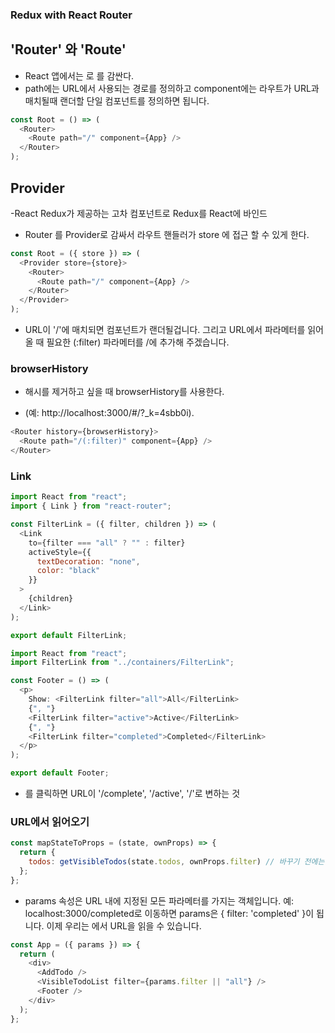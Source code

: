 ### Redux with React Router

## 'Router' 와 'Route'

- React 앱에서는 <Router />로 <Route />를 감싼다.
- path에는 URL에서 사용되는 경로를 정의하고 component에는 라우트가 URL과 매치될때 랜더할 단일 컴포넌트를 정의하면 됩니다.

```js
const Root = () => (
  <Router>
    <Route path="/" component={App} />
  </Router>
);
```

## Provider

-React Redux가 제공하는 고차 컴포넌트로 Redux를 React에 바인드

- Router 를 Provider로 감싸서 라우트 핸들러가 store 에 접근 할 수 있게 한다.

```js
const Root = ({ store }) => (
  <Provider store={store}>
    <Router>
      <Route path="/" component={App} />
    </Router>
  </Provider>
);
```

- URL이 '/'에 매치되면 <App /> 컴포넌트가 랜더될겁니다. 그리고 URL에서 파라메터를 읽어올 때 필요한 (:filter) 파라메터를 /에 추가해 주겠습니다.

### browserHistory

- 해시를 제거하고 싶을 때 browserHistory를 사용한다.

- (예: http://localhost:3000/#/?_k=4sbb0i).

```js
<Router history={browserHistory}>
  <Route path="/(:filter)" component={App} />
</Router>
```

### Link

```js
import React from "react";
import { Link } from "react-router";

const FilterLink = ({ filter, children }) => (
  <Link
    to={filter === "all" ? "" : filter}
    activeStyle={{
      textDecoration: "none",
      color: "black"
    }}
  >
    {children}
  </Link>
);

export default FilterLink;
```

```js
import React from "react";
import FilterLink from "../containers/FilterLink";

const Footer = () => (
  <p>
    Show: <FilterLink filter="all">All</FilterLink>
    {", "}
    <FilterLink filter="active">Active</FilterLink>
    {", "}
    <FilterLink filter="completed">Completed</FilterLink>
  </p>
);

export default Footer;
```

- <FilterLink />를 클릭하면 URL이 '/complete', '/active', '/'로 변하는 것

### URL에서 읽어오기

```js
const mapStateToProps = (state, ownProps) => {
  return {
    todos: getVisibleTodos(state.todos, ownProps.filter) // 바꾸기 전에는 getVisibleTodos(state.todos, state.visibilityFilter)
  };
};
```

- params 속성은 URL 내에 지정된 모든 파라메터를 가지는 객체입니다. 예: localhost:3000/completed로 이동하면 params은 { filter: 'completed' }이 됩니다. 이제 우리는 <App />에서 URL을 읽을 수 있습니다.

```js
const App = ({ params }) => {
  return (
    <div>
      <AddTodo />
      <VisibleTodoList filter={params.filter || "all"} />
      <Footer />
    </div>
  );
};
```
